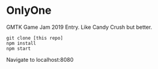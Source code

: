 # OnlyOne
GMTK Game Jam 2019 Entry. Like Candy Crush but better.

```
git clone [this repo]
npm install
npm start
```

Navigate to localhost:8080
